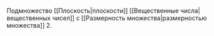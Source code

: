 Подмножество [[Плоскость|плоскости]] [[Вещественные числа|вещественных чисел]] с [[Размерность множества|размерностью множества]] 2.